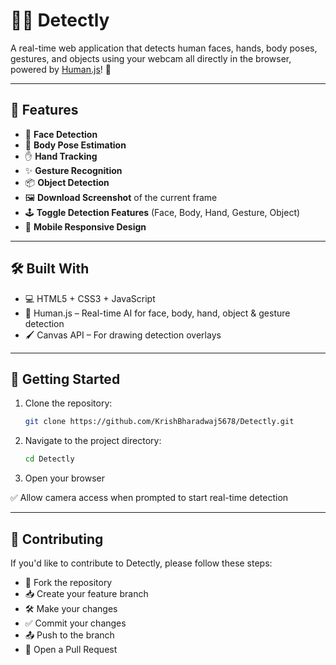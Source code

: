 # 🧑‍💻 Detectly

A real-time web application that detects human faces, hands, body poses, gestures, and objects using your webcam all directly in the browser, powered by [Human.js](https://github.com/vladmandic/human)! 🚀

---

## 🌟 Features

- 👤 **Face Detection**
- 🧍 **Body Pose Estimation**
- ✋ **Hand Tracking**
- ✨ **Gesture Recognition**
- 📦 **Object Detection**
- 🖼️ **Download Screenshot** of the current frame
- 🕹️ **Toggle Detection Features** (Face, Body, Hand, Gesture, Object)
- 📱 **Mobile Responsive Design**

---

## 🛠️ Built With

- 💻 HTML5 + CSS3 + JavaScript
- 🧠 Human.js – Real-time AI for face, body, hand, object & gesture detection
- 🖌️ Canvas API – For drawing detection overlays

---

## 🚀 Getting Started

1. Clone the repository:
   
   ```bash
   git clone https://github.com/KrishBharadwaj5678/Detectly.git
   ```
   
2. Navigate to the project directory:
   
   ```bash
   cd Detectly
   ```
   
3. Open your browser

✅ Allow camera access when prompted to start real-time detection

---

## 🤝 Contributing

If you'd like to contribute to Detectly, please follow these steps:

- 🍴 Fork the repository
- 📥 Create your feature branch
- 🛠️ Make your changes
- ✅ Commit your changes
- 📤 Push to the branch
- 🧵 Open a Pull Request
